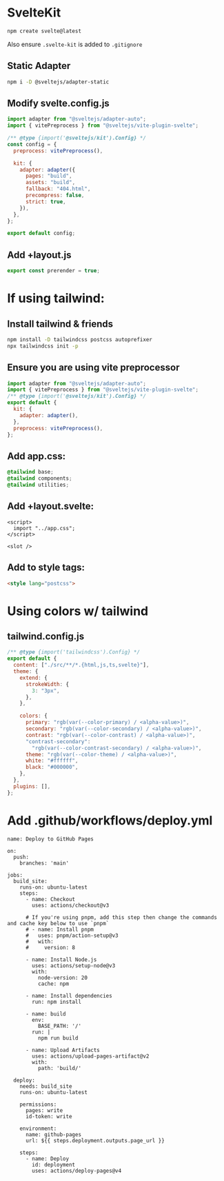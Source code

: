 # SvelteKit

```sh
npm create svelte@latest
```

Also ensure `.svelte-kit` is added to `.gitignore`

## Static Adapter

```sh
npm i -D @sveltejs/adapter-static
```

## Modify svelte.config.js

```js
import adapter from "@sveltejs/adapter-auto";
import { vitePreprocess } from "@sveltejs/vite-plugin-svelte";

/** @type {import('@sveltejs/kit').Config} */
const config = {
  preprocess: vitePreprocess(),

  kit: {
    adapter: adapter({
      pages: "build",
      assets: "build",
      fallback: "404.html",
      precompress: false,
      strict: true,
    }),
  },
};

export default config;
```

## Add +layout.js

```js
export const prerender = true;
```

# If using tailwind:

## Install tailwind & friends

```sh
npm install -D tailwindcss postcss autoprefixer
npx tailwindcss init -p
```

## Ensure you are using vite preprocessor

```js
import adapter from "@sveltejs/adapter-auto";
import { vitePreprocess } from "@sveltejs/vite-plugin-svelte";
/** @type {import('@sveltejs/kit').Config} */
export default {
  kit: {
    adapter: adapter(),
  },
  preprocess: vitePreprocess(),
};
```

## Add app.css:

```css
@tailwind base;
@tailwind components;
@tailwind utilities;
```

## Add +layout.svelte:

```svelte
<script>
  import "../app.css";
</script>

<slot />
```

## Add to style tags:

```html
<style lang="postcss">
```

# Using colors w/ tailwind

## tailwind.config.js

```js
/** @type {import('tailwindcss').Config} */
export default {
  content: ["./src/**/*.{html,js,ts,svelte}"],
  theme: {
    extend: {
      strokeWidth: {
        3: "3px",
      },
    },

    colors: {
      primary: "rgb(var(--color-primary) / <alpha-value>)",
      secondary: "rgb(var(--color-secondary) / <alpha-value>)",
      contrast: "rgb(var(--color-contrast) / <alpha-value>)",
      "contrast-secondary":
        "rgb(var(--color-contrast-secondary) / <alpha-value>)",
      theme: "rgb(var(--color-theme) / <alpha-value>)",
      white: "#ffffff",
      black: "#000000",
    },
  },
  plugins: [],
};
```

# Add .github/workflows/deploy.yml

```
name: Deploy to GitHub Pages

on:
  push:
    branches: 'main'

jobs:
  build_site:
    runs-on: ubuntu-latest
    steps:
      - name: Checkout
        uses: actions/checkout@v3

      # If you're using pnpm, add this step then change the commands and cache key below to use `pnpm`
      # - name: Install pnpm
      #   uses: pnpm/action-setup@v3
      #   with:
      #     version: 8

      - name: Install Node.js
        uses: actions/setup-node@v3
        with:
          node-version: 20
          cache: npm

      - name: Install dependencies
        run: npm install

      - name: build
        env:
          BASE_PATH: '/'
        run: |
          npm run build

      - name: Upload Artifacts
        uses: actions/upload-pages-artifact@v2
        with:
          path: 'build/'

  deploy:
    needs: build_site
    runs-on: ubuntu-latest

    permissions:
      pages: write
      id-token: write

    environment:
      name: github-pages
      url: ${{ steps.deployment.outputs.page_url }}

    steps:
      - name: Deploy
        id: deployment
        uses: actions/deploy-pages@v4
```
